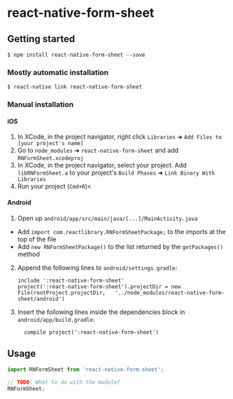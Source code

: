 
# react-native-form-sheet

## Getting started

`$ npm install react-native-form-sheet --save`

### Mostly automatic installation

`$ react-native link react-native-form-sheet`

### Manual installation


#### iOS

1. In XCode, in the project navigator, right click `Libraries` ➜ `Add Files to [your project's name]`
2. Go to `node_modules` ➜ `react-native-form-sheet` and add `RNFormSheet.xcodeproj`
3. In XCode, in the project navigator, select your project. Add `libRNFormSheet.a` to your project's `Build Phases` ➜ `Link Binary With Libraries`
4. Run your project (`Cmd+R`)<

#### Android

1. Open up `android/app/src/main/java/[...]/MainActivity.java`
  - Add `import com.reactlibrary.RNFormSheetPackage;` to the imports at the top of the file
  - Add `new RNFormSheetPackage()` to the list returned by the `getPackages()` method
2. Append the following lines to `android/settings.gradle`:
  	```
  	include ':react-native-form-sheet'
  	project(':react-native-form-sheet').projectDir = new File(rootProject.projectDir, 	'../node_modules/react-native-form-sheet/android')
  	```
3. Insert the following lines inside the dependencies block in `android/app/build.gradle`:
  	```
      compile project(':react-native-form-sheet')
  	```


## Usage
```javascript
import RNFormSheet from 'react-native-form-sheet';

// TODO: What to do with the module?
RNFormSheet;
```
  